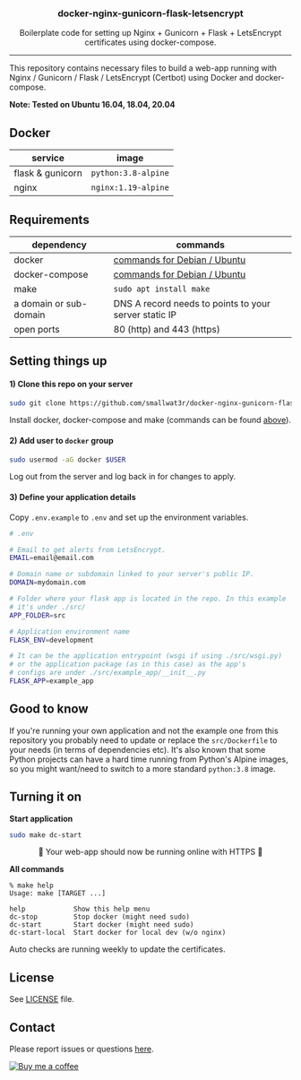 <h3 align="center">docker-nginx-gunicorn-flask-letsencrypt</h3>
<p align="center">Boilerplate code for setting up Nginx + Gunicorn + Flask + LetsEncrypt certificates using docker-compose.</p>

---

This repository contains necessary files to build a web-app running
with Nginx / Gunicorn / Flask / LetsEncrypt (Certbot) using Docker 
and docker-compose.  

**Note: Tested on Ubuntu 16.04, 18.04, 20.04**

## Docker

service | image
--- | ---
flask & gunicorn | `python:3.8-alpine`
nginx | `nginx:1.19-alpine`

## Requirements

dependency | commands
--- | ---
docker | [commands for Debian / Ubuntu](https://gist.github.com/smallwat3r/a1664013e6ca8fb9ee02dd4b886a4996)
docker-compose | [commands for Debian / Ubuntu](https://gist.github.com/smallwat3r/05f4b4a7a8361901d23bfdd492e40870)
make | `sudo apt install make`
a domain or sub-domain | DNS A record needs to points to your server static IP
open ports | 80 (http) and 443 (https)

## Setting things up

#### 1) Clone this repo on your server

```sh
sudo git clone https://github.com/smallwat3r/docker-nginx-gunicorn-flask-letsencrypt.git
```

Install docker, docker-compose and make (commands can be found
[above](#requirements)).  

#### 2) Add user to `docker` group  

```sh
sudo usermod -aG docker $USER
```
Log out from the server and log back in for changes to apply.  

#### 3) Define your application details

Copy `.env.example` to `.env` and set up the environment variables.
```sh
# .env

# Email to get alerts from LetsEncrypt.
EMAIL=email@email.com

# Domain name or subdomain linked to your server's public IP.
DOMAIN=mydomain.com

# Folder where your flask app is located in the repo. In this example
# it's under ./src/
APP_FOLDER=src

# Application environment name
FLASK_ENV=development

# It can be the application entrypoint (wsgi if using ./src/wsgi.py)
# or the application package (as in this case) as the app's
# configs are under ./src/example_app/__init__.py
FLASK_APP=example_app
```

## Good to know

If you're running your own application and not the example one from 
this repository you probably need to update or replace the `src/Dockerfile` to 
your needs (in terms of dependencies etc). It's also known that some Python 
projects can have a hard time running from Python's Alpine images, so you might 
want/need to switch to a more standard `python:3.8` image.  

## Turning it on

**Start application**
```sh
sudo make dc-start
```
<p style="text-align: center;">
 🎉 Your web-app should now be running online with HTTPS 🎉   
</p>

**All commands**

```console
% make help
Usage: make [TARGET ...]

help            Show this help menu
dc-stop         Stop docker (might need sudo)
dc-start        Start docker (might need sudo)
dc-start-local  Start docker for local dev (w/o nginx)
```

Auto checks are running weekly to update the certificates.  

## License

See [LICENSE](https://github.com/smallwat3r/docker-nginx-gunicorn-flask-letsencrypt/blob/master/LICENSE) file.  

## Contact

Please report issues or questions 
[here](https://github.com/smallwat3r/docker-nginx-gunicorn-flask-letsencrypt/issues).


[![Buy me a coffee][buymeacoffee-shield]][buymeacoffee]


[buymeacoffee-shield]: https://www.buymeacoffee.com/assets/img/guidelines/download-assets-sm-2.svg
[buymeacoffee]: https://www.buymeacoffee.com/smallwat3r
